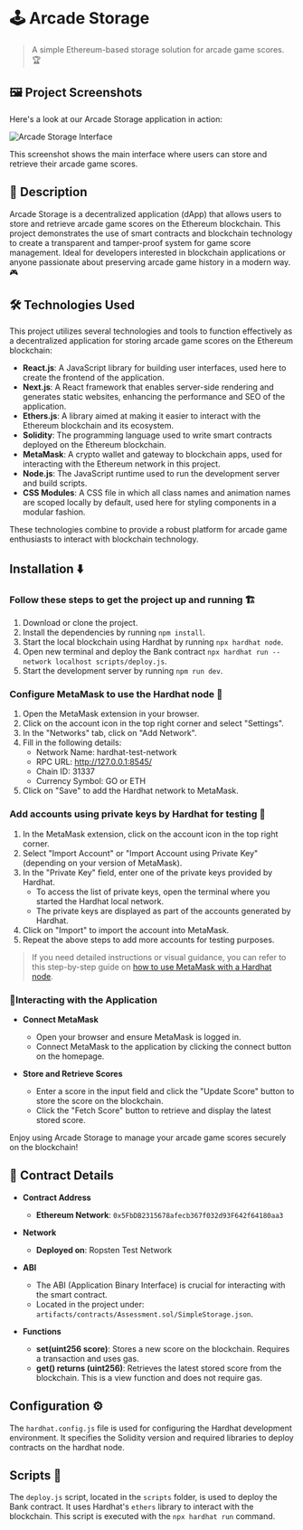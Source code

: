 # 🕹️ Arcade Storage
> A simple Ethereum-based storage solution for arcade game scores. 🏆

## 🖼️ Project Screenshots

Here's a look at our Arcade Storage application in action:

![Arcade Storage Interface](images/interface_screenshot.png)

This screenshot shows the main interface where users can store and retrieve their arcade game scores.

## 📝 Description
Arcade Storage is a decentralized application (dApp) that allows users to store and retrieve arcade game scores on the Ethereum blockchain. This project demonstrates the use of smart contracts and blockchain technology to create a transparent and tamper-proof system for game score management. Ideal for developers interested in blockchain applications or anyone passionate about preserving arcade game history in a modern way. 🎮

## 🛠 Technologies Used

This project utilizes several technologies and tools to function effectively as a decentralized application for storing arcade game scores on the Ethereum blockchain:

- **React.js**: A JavaScript library for building user interfaces, used here to create the frontend of the application.
- **Next.js**: A React framework that enables server-side rendering and generates static websites, enhancing the performance and SEO of the application.
- **Ethers.js**: A library aimed at making it easier to interact with the Ethereum blockchain and its ecosystem.
- **Solidity**: The programming language used to write smart contracts deployed on the Ethereum blockchain.
- **MetaMask**: A crypto wallet and gateway to blockchain apps, used for interacting with the Ethereum network in this project.
- **Node.js**: The JavaScript runtime used to run the development server and build scripts.
- **CSS Modules**: A CSS file in which all class names and animation names are scoped locally by default, used here for styling components in a modular fashion.

These technologies combine to provide a robust platform for arcade game enthusiasts to interact with blockchain technology.

## Installation ⬇️

### Follow these steps to get the project up and running 🏗️

1. Download or clone the project.
2. Install the dependencies by running `npm install`.
3. Start the local blockchain using Hardhat by running `npx hardhat node`.
4. Open new terminal and deploy the Bank contract `npx hardhat run --network localhost scripts/deploy.js`.
5. Start the development server by running `npm run dev`.

### Configure MetaMask to use the Hardhat node 🦊

1. Open the MetaMask extension in your browser.
2. Click on the account icon in the top right corner and select "Settings".
3. In the "Networks" tab, click on "Add Network".
4. Fill in the following details:
   - Network Name: hardhat-test-network
   - RPC URL: http://127.0.0.1:8545/
   - Chain ID: 31337
   - Currency Symbol: GO or ETH
5. Click on "Save" to add the Hardhat network to MetaMask.

### Add accounts using private keys by Hardhat for testing 🔑

1. In the MetaMask extension, click on the account icon in the top right corner.
2. Select "Import Account" or "Import Account using Private Key" (depending on your version of MetaMask).
3. In the "Private Key" field, enter one of the private keys provided by Hardhat.
   - To access the list of private keys, open the terminal where you started the Hardhat local network.
   - The private keys are displayed as part of the accounts generated by Hardhat.
4. Click on "Import" to import the account into MetaMask.
5. Repeat the above steps to add more accounts for testing purposes.

> If you need detailed instructions or visual guidance, you can refer to this step-by-step guide on [how to use MetaMask with a Hardhat node](https://support.chainstack.com/hc/en-us/articles/4408642503449-Using-MetaMask-with-a-Hardhat-node).

### 🚀Interacting with the Application

- **Connect MetaMask**
  - Open your browser and ensure MetaMask is logged in.
  - Connect MetaMask to the application by clicking the connect button on the homepage.

- **Store and Retrieve Scores**
  - Enter a score in the input field and click the "Update Score" button to store the score on the blockchain.
  - Click the "Fetch Score" button to retrieve and display the latest stored score.

Enjoy using Arcade Storage to manage your arcade game scores securely on the blockchain!

## 📄 Contract Details

- **Contract Address**
  - **Ethereum Network**: `0x5FbDB2315678afecb367f032d93F642f64180aa3`

- **Network**
  - **Deployed on**: Ropsten Test Network

- **ABI**
  - The ABI (Application Binary Interface) is crucial for interacting with the smart contract.
  - Located in the project under: `artifacts/contracts/Assessment.sol/SimpleStorage.json`.

- **Functions**
  - **set(uint256 score)**: Stores a new score on the blockchain. Requires a transaction and uses gas.
  - **get() returns (uint256)**: Retrieves the latest stored score from the blockchain. This is a view function and does not require gas.

## Configuration ⚙️

The `hardhat.config.js` file is used for configuring the Hardhat development environment. It specifies the Solidity version and required libraries to deploy contracts on the hardhat node.

## Scripts 📜

The `deploy.js` script, located in the `scripts` folder, is used to deploy the Bank contract. It uses Hardhat's `ethers` library to interact with the blockchain. This script is executed with the `npx hardhat run` command.
